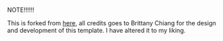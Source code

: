 NOTE!!!!!!

This is forked from [here](https://github.com/bchiang7/bchiang7.github.io), all credits goes to Brittany Chiang for the design and development of this template. I have altered it to my liking.
